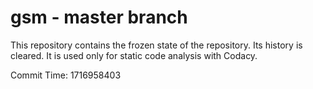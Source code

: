 # gsm - master branch

This repository contains the frozen state of the repository.
Its history is cleared. It is used only for static code
analysis with Codacy.

Commit Time: 1716958403